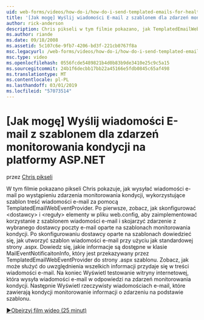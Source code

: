 ```yaml
---
uid: web-forms/videos/how-do-i/how-do-i-send-templated-emails-for-health-monitoring-events-in-aspnet
title: '[Jak mogę] Wyślij wiadomości E-mail z szablonem dla zdarzeń monitorowania kondycji na ASP.NET | Dokumentacja firmy Microsoft'
author: rick-anderson
description: Chris pikseli w tym filmie pokazano, jak TemplatedEmailWebEventProvider wysyłania wiadomości e-mail po wystąpieniu zdarzenia monitorowania kondycji, który korzystanie z szablonu dla typu t...
ms.author: riande
ms.date: 09/18/2008
ms.assetid: 5c107c6e-9fb7-4206-bd3f-221cb0767f8a
msc.legacyurl: /web-forms/videos/how-do-i/how-do-i-send-templated-emails-for-health-monitoring-events-in-aspnet
msc.type: video
ms.openlocfilehash: 0556fcde5489821b4d0b83b9de3410e25c9c5a15
ms.sourcegitcommit: 24b1f6decbb17bb22a45166e5fdb0845c65af498
ms.translationtype: MT
ms.contentlocale: pl-PL
ms.lasthandoff: 03/01/2019
ms.locfileid: "57073514"
---
```

<a name="how-do-i-send-templated-emails-for-health-monitoring-events-in-aspnet"></a>[Jak mogę] Wyślij wiadomości E-mail z szablonem dla zdarzeń monitorowania kondycji na platformy ASP.NET
====================
przez [Chris pikseli](https://twitter.com/chrispels)

W tym filmie pokazano pikseli Chris pokazuje, jak wysyłać wiadomości e-mail po wystąpieniu zdarzenia monitorowania kondycji, wykorzystujące szablon treść wiadomości e-mail za pomocą TemplatedEmailWebEventProvider. Po pierwsze, zobacz, jak skonfigurować &lt;dostawcy&gt; i &lt;reguły&gt; elementy w pliku web.config, aby zaimplementować korzystanie z szablonem wiadomości e-mail i skojarzyć zdarzenie z wybranego dostawcy poczty e-mail oparte na szablonach monitorowania kondycji. Po skonfigurowaniu dostawcy oparte na szablonach dowiedzieć się, jak utworzyć szablon wiadomości e-mail przy użyciu jak standardowej strony .aspx. Dowiedz się, jakie informacje są dostępne w klasie MailEventNotificaitonInfo, który jest przekazywany przez TemplatedEmailWebEventProvider do strony .aspx szablonu. Zobacz, jak może służyć do uwzględnienia wszelkich informacji przydaje się w treści wiadomości e-mail. Na koniec Wyświetl testowanie witryny internetowej, która wysyła wiadomości e-mail w odpowiedzi na zdarzeń monitorowania kondycji. Następnie Wyświetl rzeczywisty wiadomościach e-mail, które zawierają kondycji monitorowanie informacji o zdarzeniu na podstawie szablonu.

[&#9654;Obejrzyj film wideo (25 minut)](https://channel9.msdn.com/Blogs/ASP-NET-Site-Videos/how-do-i-send-templated-emails-for-health-monitoring-events-in-aspnet)
